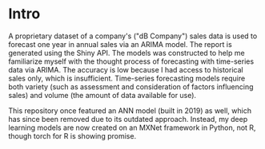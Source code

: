 # Intro
A proprietary dataset of a company's ("dB Company") sales data is used to forecast one year in annual sales via an ARIMA model. The report is generated using the Shiny API. The models was constructed to help me familiarize myself with the thought process of forecasting with time-series data via ARIMA. The accuracy is low because I had access to historical sales only, which is insufficient. Time-series forecasting models require both variety (such as assessment and consideration of factors influencing sales) and volume (the amount of data available for use).

This repository once featured an ANN model (built in 2019) as well, which has since been removed due to its outdated approach. Instead, my deep learning models are now created on an MXNet framework in Python, not R, though torch for R is showing promise.
